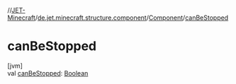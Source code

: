 //[JET-Minecraft](../../../index.md)/[de.jet.minecraft.structure.component](../index.md)/[Component](index.md)/[canBeStopped](can-be-stopped.md)

# canBeStopped

[jvm]\
val [canBeStopped](can-be-stopped.md): [Boolean](https://kotlinlang.org/api/latest/jvm/stdlib/kotlin/-boolean/index.html)
